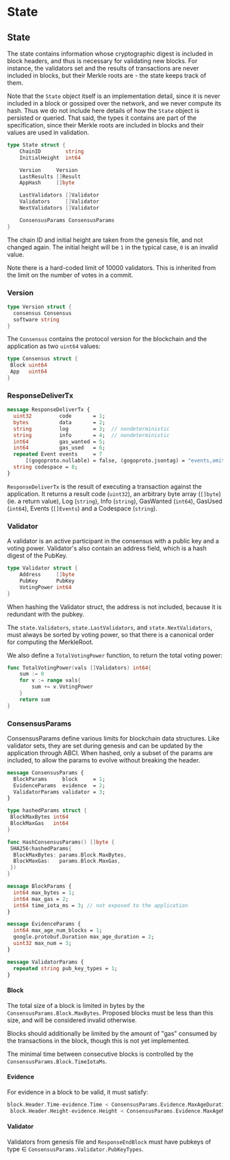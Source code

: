 # State

## State

The state contains information whose cryptographic digest is included in block headers, and thus is
necessary for validating new blocks. For instance, the validators set and the results of
transactions are never included in blocks, but their Merkle roots are - the state keeps track of them.

Note that the `State` object itself is an implementation detail, since it is never
included in a block or gossiped over the network, and we never compute
its hash. Thus we do not include here details of how the `State` object is
persisted or queried. That said, the types it contains are part of the specification, since
their Merkle roots are included in blocks and their values are used in
validation.

```go
type State struct {
    ChainID        string
    InitialHeight  int64

    Version     Version
    LastResults []Result
    AppHash     []byte

    LastValidators []Validator
    Validators     []Validator
    NextValidators []Validator

    ConsensusParams ConsensusParams
}
```

The chain ID and initial height are taken from the genesis file, and not changed again. The
initial height will be `1` in the typical case, `0` is an invalid value.

Note there is a hard-coded limit of 10000 validators. This is inherited from the
limit on the number of votes in a commit.

### Version

```go
type Version struct {
  consensus Consensus
  software string
}
```

The `Consensus` contains the protocol version for the blockchain and the
application as two `uint64` values:

```go
type Consensus struct {
 Block uint64
 App   uint64
}
```

### ResponseDeliverTx

```protobuf
message ResponseDeliverTx {
  uint32         code       = 1;
  bytes          data       = 2;
  string         log        = 3;  // nondeterministic
  string         info       = 4;  // nondeterministic
  int64          gas_wanted = 5;
  int64          gas_used   = 6;
  repeated Event events     = 7
      [(gogoproto.nullable) = false, (gogoproto.jsontag) = "events,omitempty"];
  string codespace = 8;
}
```

`ResponseDeliverTx` is the result of executing a transaction against the application.
It returns a result code (`uint32`), an arbitrary byte array (`[]byte`) (ie. a return value), Log (`string`), Info (`string`), GasWanted (`int64`), GasUsed (`int64`), Events (`[]Events`) and a Codespace (`string`).

### Validator

A validator is an active participant in the consensus with a public key and a voting power.
Validator's also contain an address field, which is a hash digest of the PubKey.

```go
type Validator struct {
    Address     []byte
    PubKey      PubKey
    VotingPower int64
}
```

When hashing the Validator struct, the address is not included,
because it is redundant with the pubkey.

The `state.Validators`, `state.LastValidators`, and `state.NextValidators`,
must always be sorted by voting power, so that there is a canonical order for
computing the MerkleRoot.

We also define a `TotalVotingPower` function, to return the total voting power:

```go
func TotalVotingPower(vals []Validators) int64{
    sum := 0
    for v := range vals{
        sum += v.VotingPower
    }
    return sum
}
```

### ConsensusParams

ConsensusParams define various limits for blockchain data structures.
Like validator sets, they are set during genesis and can be updated by the application through ABCI.
When hashed, only a subset of the params are included, to allow the params to
evolve without breaking the header.

```protobuf
message ConsensusParams {
  BlockParams     block     = 1;
  EvidenceParams  evidence  = 2;
  ValidatorParams validator = 3;
}
```

```go
type hashedParams struct {
 BlockMaxBytes int64
 BlockMaxGas   int64
}

func HashConsensusParams() []byte {
 SHA256(hashedParams{
  BlockMaxBytes: params.Block.MaxBytes,
  BlockMaxGas:   params.Block.MaxGas,
 })
}
```

```protobuf
message BlockParams {
  int64 max_bytes = 1;
  int64 max_gas = 2;
  int64 time_iota_ms = 3; // not exposed to the application
}

message EvidenceParams {
  int64 max_age_num_blocks = 1;
  google.protobuf.Duration max_age_duration = 2;
  uint32 max_num = 3;
}

message ValidatorParams {
  repeated string pub_key_types = 1;
}
```

#### Block

The total size of a block is limited in bytes by the `ConsensusParams.Block.MaxBytes`.
Proposed blocks must be less than this size, and will be considered invalid
otherwise.

Blocks should additionally be limited by the amount of "gas" consumed by the
transactions in the block, though this is not yet implemented.

The minimal time between consecutive blocks is controlled by the
`ConsensusParams.Block.TimeIotaMs`.

#### Evidence

For evidence in a block to be valid, it must satisfy:

```go
block.Header.Time-evidence.Time < ConsensusParams.Evidence.MaxAgeDuration &&
 block.Header.Height-evidence.Height < ConsensusParams.Evidence.MaxAgeNumBlocks
```

#### Validator

Validators from genesis file and `ResponseEndBlock` must have pubkeys of type ∈
`ConsensusParams.Validator.PubKeyTypes`.
